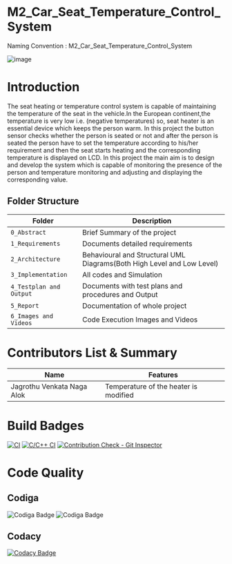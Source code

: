 # M2_Car_Seat_Temperature_Control_System
Naming Convention : M2_Car_Seat_Temperature_Control_System

![image](https://user-images.githubusercontent.com/101423374/164521128-33ecb7e3-66c5-47f9-bc45-43ad239cf1f4.png)
# Introduction
The seat heating or temperature control system is capable of maintaining the temperature of the seat in the vehicle.In the European continent,the temperature is very low i.e. (negative temperatures) so, seat heater is an essential device which keeps the person warm. In this project the button sensor checks whether the person is seated or not and after the person is seated the person have to set the temperature according to his/her requirement and then the seat starts heating and the corresponding temperature is displayed on LCD. In this project the main aim is to design and develop the system which is capable of monitoring the presence of the person and temperature monitoring and adjusting and displaying the corresponding value.
## Folder Structure
Folder                   | Description
-------------------------| -----------------------------------------
`0_Abstract`      | Brief Summary of the project
`1_Requirements`         | Documents detailed requirements
`2_Architecture`         | Behavioural and Structural UML Diagrams(Both High Level and Low Level)
`3_Implementation`     | All codes and Simulation
`4_Testplan and Output`       | Documents with test plans and procedures and Output
`5_Report`               | Documentation of whole project
`6_Images and Videos`      | Code Execution Images and Videos
# Contributors List & Summary
|  Name   |    Features    |
|---------|----------------|
| Jagrothu Venkata Naga Alok |Temperature of the heater is modified|
# Build Badges
[![CI](https://github.com/alokjagrothu2001/M2_Car_Seat_Temperature_Control_System/actions/workflows/main.yml/badge.svg)](https://github.com/alokjagrothu2001/M2_Car_Seat_Temperature_Control_System/actions/workflows/main.yml)
[![C/C++ CI](https://github.com/alokjagrothu2001/M2_Car_Seat_Temperature_Control_System/actions/workflows/c-cpp.yml/badge.svg)](https://github.com/alokjagrothu2001/M2_Car_Seat_Temperature_Control_System/actions/workflows/c-cpp.yml)
[![Contribution Check - Git Inspector](https://github.com/alokjagrothu2001/M2_Car_Seat_Temperature_Control_System/actions/workflows/gitinspector.yml/badge.svg)](https://github.com/alokjagrothu2001/M2_Car_Seat_Temperature_Control_System/actions/workflows/gitinspector.yml)
# Code Quality
## Codiga
![Codiga  Badge](https://api.codiga.io/project/32961/score/svg)
![Codiga  Badge](https://api.codiga.io/project/32961/status/svg)
## Codacy
[![Codacy Badge](https://app.codacy.com/project/badge/Grade/128fb8ef2251449f9586bc7226add669)](https://www.codacy.com/gh/alokjagrothu2001/M2_Car_Seat_Temperature_Control_System/dashboard?utm_source=github.com&amp;utm_medium=referral&amp;utm_content=alokjagrothu2001/M2_Car_Seat_Temperature_Control_System&amp;utm_campaign=Badge_Grade)

